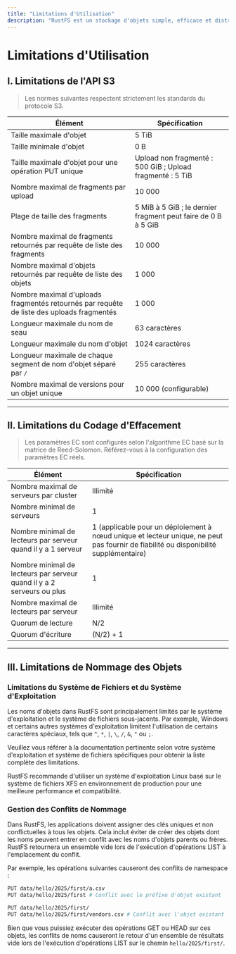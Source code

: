 ```yaml
---
title: "Limitations d'Utilisation"
description: "RustFS est un stockage d'objets simple, efficace et distribué. Il est 100% compatible S3, un logiciel open source publié sous licence Apache2."
---
```


# Limitations d'Utilisation

## I. Limitations de l'API S3

> Les normes suivantes respectent strictement les standards du protocole S3.

| Élément | Spécification |
| --------------------- | ---------------------------------- |
| Taille maximale d'objet | 5 TiB |
| Taille minimale d'objet | 0 B |
| Taille maximale d'objet pour une opération PUT unique | Upload non fragmenté : 500 GiB ; Upload fragmenté : 5 TiB |
| Nombre maximal de fragments par upload | 10 000 |
| Plage de taille des fragments | 5 MiB à 5 GiB ; le dernier fragment peut faire de 0 B à 5 GiB |
| Nombre maximal de fragments retournés par requête de liste des fragments | 10 000 |
| Nombre maximal d'objets retournés par requête de liste des objets | 1 000 |
| Nombre maximal d'uploads fragmentés retournés par requête de liste des uploads fragmentés | 1 000 |
| Longueur maximale du nom de seau | 63 caractères |
| Longueur maximale du nom d'objet | 1024 caractères |
| Longueur maximale de chaque segment de nom d'objet séparé par `/` | 255 caractères |
| Nombre maximal de versions pour un objet unique | 10 000 (configurable) |

---


## II. Limitations du Codage d'Effacement

> Les paramètres EC sont configurés selon l'algorithme EC basé sur la matrice de Reed-Solomon. Référez-vous à la configuration des paramètres EC réels.

| Élément | Spécification |
| ---------------------------- | ------------------------------ |
| Nombre maximal de serveurs par cluster | Illimité |
| Nombre minimal de serveurs | 1 |
| Nombre minimal de lecteurs par serveur quand il y a 1 serveur | 1 (applicable pour un déploiement à nœud unique et lecteur unique, ne peut pas fournir de fiabilité ou disponibilité supplémentaire) |
| Nombre minimal de lecteurs par serveur quand il y a 2 serveurs ou plus | 1 |
| Nombre maximal de lecteurs par serveur | Illimité |
| Quorum de lecture | N/2 |
| Quorum d'écriture | (N/2) + 1 |


---

## III. Limitations de Nommage des Objets

### Limitations du Système de Fichiers et du Système d'Exploitation

Les noms d'objets dans RustFS sont principalement limités par le système d'exploitation et le système de fichiers sous-jacents. Par exemple, Windows et certains autres systèmes d'exploitation limitent l'utilisation de certains caractères spéciaux, tels que `^`, `*`, `|`, `\`, `/`, `&`, `"` ou `;`.

Veuillez vous référer à la documentation pertinente selon votre système d'exploitation et système de fichiers spécifiques pour obtenir la liste complète des limitations.

RustFS recommande d'utiliser un système d'exploitation Linux basé sur le système de fichiers XFS en environnement de production pour une meilleure performance et compatibilité.

### Gestion des Conflits de Nommage

Dans RustFS, les applications doivent assigner des clés uniques et non conflictuelles à tous les objets. Cela inclut éviter de créer des objets dont les noms peuvent entrer en conflit avec les noms d'objets parents ou frères. RustFS retournera un ensemble vide lors de l'exécution d'opérations LIST à l'emplacement du conflit.

Par exemple, les opérations suivantes causeront des conflits de namespace :

```bash
PUT data/hello/2025/first/a.csv
PUT data/hello/2025/first # Conflit avec le préfixe d'objet existant

PUT data/hello/2025/first/
PUT data/hello/2025/first/vendors.csv # Conflit avec l'objet existant
```

Bien que vous puissiez exécuter des opérations GET ou HEAD sur ces objets, les conflits de noms causeront le retour d'un ensemble de résultats vide lors de l'exécution d'opérations LIST sur le chemin `hello/2025/first/`.

